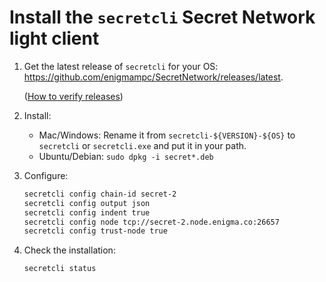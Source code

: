 # Install the `secretcli` Secret Network light client

1. Get the latest release of `secretcli` for your OS: https://github.com/enigmampc/SecretNetwork/releases/latest.

   ([How to verify releases](verify-releases.md))

2) Install:

   - Mac/Windows: Rename it from `secretcli-${VERSION}-${OS}` to `secretcli` or `secretcli.exe` and put it in your path.
   - Ubuntu/Debian: `sudo dpkg -i secret*.deb`

3) Configure:

   ```bash
   secretcli config chain-id secret-2
   secretcli config output json
   secretcli config indent true
   secretcli config node tcp://secret-2.node.enigma.co:26657
   secretcli config trust-node true
   ```

4) Check the installation:

   ```bash
   secretcli status
   ```
